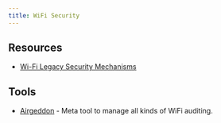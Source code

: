 ```yaml
---
title: WiFi Security
---
```


## Resources

- [Wi-Fi Legacy Security Mechanisms](https://tbhaxor.com/wifi-legacy-security/)

## Tools

- [Airgeddon](https://github.com/v1s1t0r1sh3r3/airgeddon) - Meta tool to manage
  all kinds of WiFi auditing.
